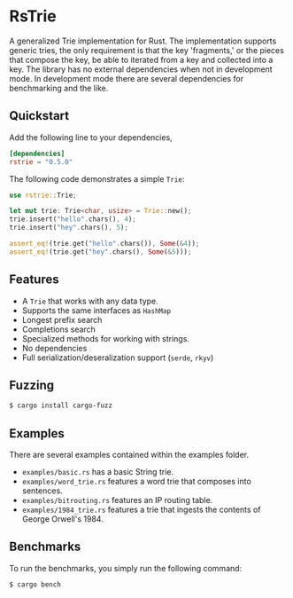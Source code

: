# RsTrie
A generalized Trie implementation for Rust. The implementation supports generic tries, the only requirement is that the key 'fragments,' or the pieces that compose the key, be able to iterated from a key and collected into a key. The library has no external dependencies when not in development mode. In development mode there are several dependencies for benchmarking and the like.

## Quickstart
Add the following line to your dependencies,
```toml
[dependencies]
rstrie = "0.5.0"
```
The following code demonstrates a simple `Trie`:
```rust
use rstrie::Trie;

let mut trie: Trie<char, usize> = Trie::new();
trie.insert("hello".chars(), 4);
trie.insert("hey".chars(), 5);

assert_eq!(trie.get("hello".chars()), Some(&4));
assert_eq!(trie.get("hey".chars(), Some(&5)));
```

## Features
- A `Trie` that works with any data type.
- Supports the same interfaces as `HashMap`
- Longest prefix search
- Completions search
- Specialized methods for working with strings.
- No dependencies
- Full serialization/deseralization support (`serde`, `rkyv`)


## Fuzzing
```bash
$ cargo install cargo-fuzz
```

## Examples
There are several examples contained within the examples folder.
- `examples/basic.rs` has a basic String trie.
- `examples/word_trie.rs` features a word trie that composes into sentences.
- `examples/bitrouting.rs` features an IP routing table.
- `examples/1984_trie.rs` features a trie that ingests the contents of George Orwell's 1984.

## Benchmarks
To run the benchmarks, you simply run the following command:
```bash
$ cargo bench
```